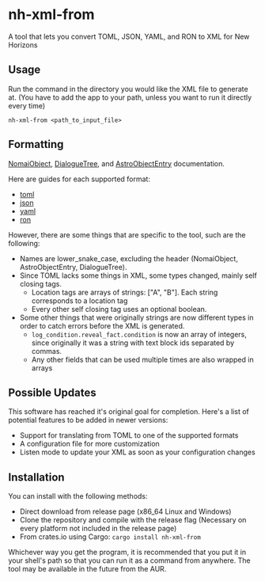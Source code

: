 # nh-xml-from
A tool that lets you convert TOML, JSON, YAML, and RON to XML for New Horizons

## Usage

Run the command in the directory you would like the XML file to generate at.
(You have to add the app to your path, unless you want to run it directly every time)

`nh-xml-from <path_to_input_file>`

## Formatting

[NomaiObject](https://nh.outerwildsmods.com/schemas/text-schema/), [DialogueTree](https://nh.outerwildsmods.com/schemas/dialogue-schema/), and
[AstroObjectEntry](https://nh.outerwildsmods.com/schemas/shiplog-schema/) documentation.

Here are guides for each supported format:

- [toml](https://toml.io/en/v1.0.0) 
- [json](https://www.w3schools.com/js/js_json_intro.asp)
- [yaml](https://yaml.org/spec/1.2.2/)
- [ron](https://github.com/ron-rs/ron/blob/master/docs/grammar.md)

However, there are some things that are specific to the tool, such are the following:

- Names are lower_snake_case, excluding the header (NomaiObject, AstroObjectEntry, DialogueTree).
- Since TOML lacks some things in XML, some types changed, mainly self closing tags.
  - Location tags are arrays of strings: ["A", "B"]. Each string corresponds to a location tag
  - Every other self closing tag uses an optional boolean.
- Some other things that were originally strings are now different types in order to catch errors before the XML is generated.
  - `log_condition.reveal_fact.condition` is now an array of integers, since originally it was a string with text block ids
    separated by commas.
  - Any other fields that can be used multiple times are also wrapped in arrays

## Possible Updates

This software has reached it's original goal for completion. Here's a list of potential features to be added in newer versions:

- Support for translating from TOML to one of the supported formats
- A configuration file for more customization
- Listen mode to update your XML as soon as your configuration changes

## Installation

You can install with the following methods:

- Direct download from release page (x86_64 Linux and Windows)
- Clone the repository and compile with the release flag (Necessary on every platform not included in the release page)
- From crates.io using Cargo: `cargo install nh-xml-from`

Whichever way you get the program, it is recommended that you put it in your shell's path so that
you can run it as a command from anywhere. The tool may be available in the future from the AUR.
